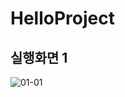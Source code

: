 # HelloProject


## 실행화면 1
![01-01]([https://github.com/YYYEJI/GBC_SECURITY/blob/master/img/01-01.png?raw=true](https://github.com/YYYEJI/HelloProject/blob/master/Screenshots/Screen%20Shot%202022-09-03%20at%205.50.07%20PM.png?raw=true))
